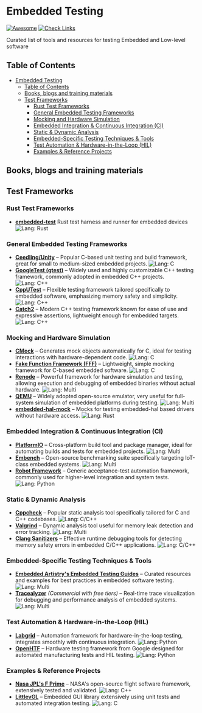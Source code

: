 # Embedded Testing
[![Awesome](https://awesome.re/badge.svg)](https://awesome.re)
[![Check Links](https://github.com/onmcu/awesome-embedded-testing/actions/workflows/links.yml/badge.svg)](https://github.com/onmcu/awesome-embedded-testing/actions/workflows/links.yml)

Curated list of tools and resources for testing Embedded and Low-level software

## Table of Contents
- [Embedded Testing](#embedded-testing)
  - [Table of Contents](#table-of-contents)
  - [Books, blogs and training materials](#books-blogs-and-training-materials)
  - [Test Frameworks](#test-frameworks)
    - [Rust Test Frameworks](#rust-test-frameworks)
    - [General Embedded Testing Frameworks](#general-embedded-testing-frameworks)
    - [Mocking and Hardware Simulation](#mocking-and-hardware-simulation)
    - [Embedded Integration & Continuous Integration (CI)](#embedded-integration--continuous-integration-ci)
    - [Static & Dynamic Analysis](#static--dynamic-analysis)
    - [Embedded-Specific Testing Techniques & Tools](#embedded-specific-testing-techniques--tools)
    - [Test Automation & Hardware-in-the-Loop (HIL)](#test-automation--hardware-in-the-loop-hil)
    - [Examples & Reference Projects](#examples--reference-projects)

## Books, blogs and training materials

## Test Frameworks
### Rust Test Frameworks
- **[embedded-test](https://crates.io/crates/embedded-test)** Rust test harness and runner for embedded devices ![Lang: Rust](https://img.shields.io/badge/Lang:-Rust-fe7d37)

### General Embedded Testing Frameworks
- **[Ceedling/Unity](https://github.com/ThrowTheSwitch/Ceedling)** – Popular C-based unit testing and build framework, great for small to medium-sized embedded projects. ![Lang: C](https://img.shields.io/badge/Lang:-C-blue)
- **[GoogleTest (gtest)](https://github.com/google/googletest)** – Widely used and highly customizable C++ testing framework, commonly adopted in embedded C++ projects. ![Lang: C++](https://img.shields.io/badge/Lang:-C++-violet)
- **[CppUTest](https://github.com/cpputest/cpputest)** – Flexible testing framework tailored specifically to embedded software, emphasizing memory safety and simplicity. ![Lang: C++](https://img.shields.io/badge/Lang:-C++-violet)
- **[Catch2](https://github.com/catchorg/Catch2)** – Modern C++ testing framework known for ease of use and expressive assertions, lightweight enough for embedded targets. ![Lang: C++](https://img.shields.io/badge/Lang:-C++-violet)

### Mocking and Hardware Simulation
- **[CMock](https://github.com/ThrowTheSwitch/CMock)** – Generates mock objects automatically for C, ideal for testing interactions with hardware-dependent code. ![Lang: C](https://img.shields.io/badge/Lang:-C-blue)
- **[Fake Function Framework (FFF)](https://github.com/meekrosoft/fff)** – Lightweight, simple mocking framework for C-based embedded software. ![Lang: C](https://img.shields.io/badge/Lang:-C-blue)
- **[Renode](https://github.com/renode/renode)** – Powerful framework for hardware simulation and testing, allowing execution and debugging of embedded binaries without actual hardware. ![Lang: Multi](https://img.shields.io/badge/Lang:-Multi-blueviolet)
- **[QEMU](https://github.com/qemu/qemu)** – Widely adopted open-source emulator, very useful for full-system simulation of embedded platforms during testing. ![Lang: Multi](https://img.shields.io/badge/Lang:-Multi-blueviolet)
- **[embedded-hal-mock](https://github.com/dbrgn/embedded-hal-mock)** – Mocks for testing embedded-hal based drivers without hardware access. ![Lang: Rust](https://img.shields.io/badge/Lang:-Rust-fe7d37)

### Embedded Integration & Continuous Integration (CI)
- **[PlatformIO](https://github.com/platformio/platformio-core)** – Cross-platform build tool and package manager, ideal for automating builds and tests for embedded projects. ![Lang: Multi](https://img.shields.io/badge/Lang:-Multi-blueviolet)
- **[Embench](https://github.com/embench/embench-iot)** – Open-source benchmarking suite specifically targeting IoT-class embedded systems. ![Lang: Multi](https://img.shields.io/badge/Lang:-Multi-blueviolet)
- **[Robot Framework](https://github.com/robotframework/robotframework)** – Generic acceptance-test automation framework, commonly used for higher-level integration and system tests. ![Lang: Python](https://img.shields.io/badge/Lang:-Python-3775A9)

### Static & Dynamic Analysis
- **[Cppcheck](https://github.com/danmar/cppcheck)** – Popular static analysis tool specifically tailored for C and C++ codebases. ![Lang: C/C++](https://img.shields.io/badge/Lang:-C/C++-fe7d37)
- **[Valgrind](https://github.com/paulfloyd/freebsd_valgrind)** – Dynamic analysis tool useful for memory leak detection and error tracking. ![Lang: Multi](https://img.shields.io/badge/Lang:-Multi-blueviolet)
- **[Clang Sanitizers](https://github.com/google/sanitizers)** – Effective runtime debugging tools for detecting memory safety errors in embedded C/C++ applications. ![Lang: C/C++](https://img.shields.io/badge/Lang:-C/C++-fe7d37)

### Embedded-Specific Testing Techniques & Tools
- **[Embedded Artistry's Embedded Testing Guides](https://github.com/embeddedartistry/embedded-resources)** – Curated resources and examples for best practices in embedded software testing. ![Lang: Multi](https://img.shields.io/badge/Lang:-Multi-blueviolet)
- **[Tracealyzer](https://github.com/Percepio)** *(Commercial with free tiers)* – Real-time trace visualization for debugging and performance analysis of embedded systems. ![Lang: Multi](https://img.shields.io/badge/Lang:-Multi-blueviolet)

### Test Automation & Hardware-in-the-Loop (HIL)
- **[Labgrid](https://github.com/labgrid-project/labgrid)** – Automation framework for hardware-in-the-loop testing, integrates smoothly with continuous integration. ![Lang: Python](https://img.shields.io/badge/Lang:-Python-3775A9)
- **[OpenHTF](https://github.com/google/openhtf)** – Hardware testing framework from Google designed for automated manufacturing tests and HIL testing. ![Lang: Python](https://img.shields.io/badge/Lang:-Python-3775A9)

### Examples & Reference Projects
- **[Nasa JPL's F Prime](https://github.com/nasa/fprime)** – NASA's open-source flight software framework, extensively tested and validated. ![Lang: C++](https://img.shields.io/badge/Lang:-C++-violet)
- **[LittlevGL](https://github.com/lvgl/lvgl)** – Embedded GUI library extensively using unit tests and automated integration testing. ![Lang: C](https://img.shields.io/badge/Lang:-C-blue)
